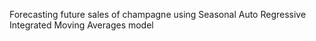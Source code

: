 Forecasting future sales of champagne using Seasonal Auto Regressive Integrated Moving Averages model
